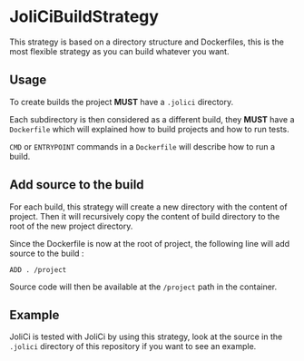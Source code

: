 # JoliCiBuildStrategy

This strategy is based on a directory structure and Dockerfiles, this is the most flexible strategy as you can build whatever you want.

## Usage

To create builds the project **MUST** have a `.jolici` directory.

Each subdirectory is then considered as a different build, they **MUST** have a `Dockerfile` which will explained how to build projects and how to run tests.

`CMD` or `ENTRYPOINT` commands in a `Dockerfile` will describe how to run a build.

## Add source to the build

For each build, this strategy will create a new directory with the content of project. Then it will recursively copy the content of build directory to the root of the new project directory. 

Since the Dockerfile is now at the root of project, the following line will add source to the build :

```
ADD . /project
```

Source code will then be available at the `/project` path in the container.

## Example

JoliCi is tested with JoliCi by using this strategy, look at the source in the `.jolici` directory of this repository if you want to see an example.